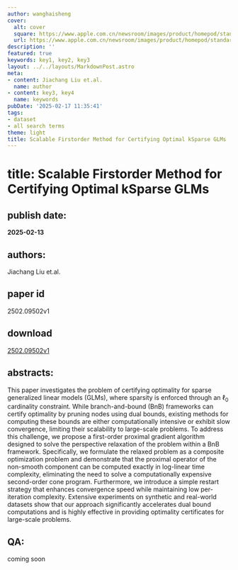 ```yaml
---
author: wanghaisheng
cover:
  alt: cover
  square: https://www.apple.com.cn/newsroom/images/product/homepod/standard/Apple-HomePod-hero-230118_big.jpg.large_2x.jpg
  url: https://www.apple.com.cn/newsroom/images/product/homepod/standard/Apple-HomePod-hero-230118_big.jpg.large_2x.jpg
description: ''
featured: true
keywords: key1, key2, key3
layout: ../../layouts/MarkdownPost.astro
meta:
- content: Jiachang Liu et.al.
  name: author
- content: key3, key4
  name: keywords
pubDate: '2025-02-17 11:35:41'
tags:
- dataset
- all search terms
theme: light
title: Scalable Firstorder Method for Certifying Optimal kSparse GLMs
---
```


# title: Scalable Firstorder Method for Certifying Optimal kSparse GLMs 
## publish date: 
**2025-02-13** 
## authors: 
  Jiachang Liu et.al. 
## paper id
2502.09502v1
## download
[2502.09502v1](http://arxiv.org/abs/2502.09502v1)
## abstracts:
This paper investigates the problem of certifying optimality for sparse generalized linear models (GLMs), where sparsity is enforced through an $\ell_0$ cardinality constraint. While branch-and-bound (BnB) frameworks can certify optimality by pruning nodes using dual bounds, existing methods for computing these bounds are either computationally intensive or exhibit slow convergence, limiting their scalability to large-scale problems. To address this challenge, we propose a first-order proximal gradient algorithm designed to solve the perspective relaxation of the problem within a BnB framework. Specifically, we formulate the relaxed problem as a composite optimization problem and demonstrate that the proximal operator of the non-smooth component can be computed exactly in log-linear time complexity, eliminating the need to solve a computationally expensive second-order cone program. Furthermore, we introduce a simple restart strategy that enhances convergence speed while maintaining low per-iteration complexity. Extensive experiments on synthetic and real-world datasets show that our approach significantly accelerates dual bound computations and is highly effective in providing optimality certificates for large-scale problems.
## QA:
coming soon

